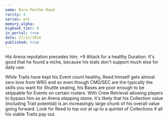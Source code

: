 ```yaml
---
name: Rura Penthe Reed
rarity: 4
series: ent
memory_alpha:
bigbook_tier: 8
in_portal: true
date: 27/11/2016
published: true
---
```


His Arena reputation precedes him; +9 Attack for a healthy Duration. It's good that he found a niche, because his stats don't support much else for daily use.

While Traits have kept his Event count healthy, Reed himself gets almost zero love from WRG and so even though CMD/SEC are the typically the skills you want for Shuttle seating, his Bases are poor enough to be skippable for Events on certain rosters. With Crew Retrieval allowing players to bypass him as an Arena stepping stone, it's likely that his Collection value (including Trait potential) is an increasingly large chunk of his overall value going forward. Look for Reed to top out at up to a quintet of Collections if all his viable Traits pay out.

